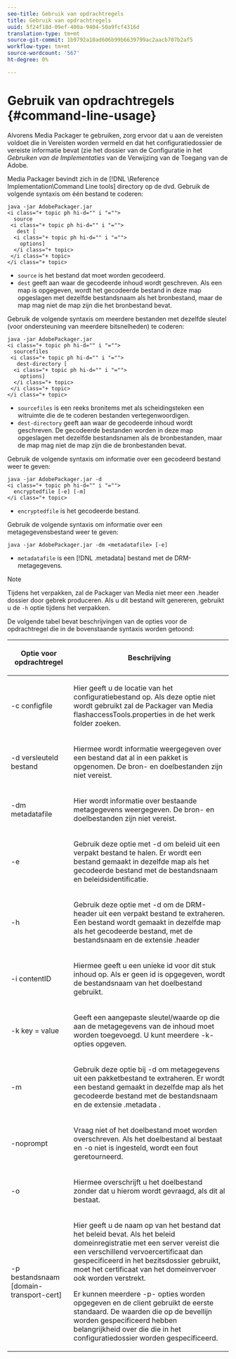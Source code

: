 ```yaml
---
seo-title: Gebruik van opdrachtregels
title: Gebruik van opdrachtregels
uuid: 5f24f18d-09ef-400a-9404-50a9fcf4316d
translation-type: tm+mt
source-git-commit: 1b9792a10ad606b99b6639799ac2aacb707b2af5
workflow-type: tm+mt
source-wordcount: '567'
ht-degree: 0%

---
```



# Gebruik van opdrachtregels {#command-line-usage}

Alvorens Media Packager te gebruiken, zorg ervoor dat u aan de vereisten voldoet die in Vereisten worden vermeld en dat het configuratiedossier de vereiste informatie bevat (zie het dossier van de Configuratie in het *Gebruiken van de Implementaties* van de Verwijzing van de Toegang van de Adobe.

Media Packager bevindt zich in de [!DNL \Reference Implementation\Command Line tools] directory op de dvd. Gebruik de volgende syntaxis om één bestand te coderen:

```
java -jar AdobePackager.jar  
<i class="+ topic ph hi-d="" i "="">
  source  
 <i class="+ topic ph hi-d="" i "="">
   dest [ 
  <i class="+ topic ph hi-d="" i "="">
    options] 
  </i class="+ topic> 
 </i class="+ topic> 
</i class="+ topic>
```

* `source` is het bestand dat moet worden gecodeerd.
* `dest` geeft aan waar de gecodeerde inhoud wordt geschreven. Als een map is opgegeven, wordt het gecodeerde bestand in deze map opgeslagen met dezelfde bestandsnaam als het bronbestand, maar de map mag niet de map zijn die het bronbestand bevat.

Gebruik de volgende syntaxis om meerdere bestanden met dezelfde sleutel (voor ondersteuning van meerdere bitsnelheden) te coderen:

```
java -jar AdobePackager.jar  
<i class="+ topic ph hi-d="" i "="">
  sourcefiles  
 <i class="+ topic ph hi-d="" i "="">
   dest-directory [ 
  <i class="+ topic ph hi-d="" i "="">
    options] 
  </i class="+ topic> 
 </i class="+ topic> 
</i class="+ topic>
```

* `sourcefiles` is een reeks bronitems met als scheidingsteken een witruimte die de te coderen bestanden vertegenwoordigen.
* `dest-directory` geeft aan waar de gecodeerde inhoud wordt geschreven. De gecodeerde bestanden worden in deze map opgeslagen met dezelfde bestandsnamen als de bronbestanden, maar de map mag niet de map zijn die de bronbestanden bevat.

Gebruik de volgende syntaxis om informatie over een gecodeerd bestand weer te geven:

```
java -jar AdobePackager.jar -d  
<i class="+ topic ph hi-d="" i "="">
  encryptedfile [-e] [-m] 
</i class="+ topic>
```

* `encryptedfile` is het gecodeerde bestand.

Gebruik de volgende syntaxis om informatie over een metagegevensbestand weer te geven:

```
java -jar AdobePackager.jar -dm <metadatafile> [-e]
```

* `metadatafile` is een [!DNL .metadata] bestand met de DRM-metagegevens.

>[!NOTE]
>
>Tijdens het verpakken, zal de Packager van Media niet meer een .header dossier door gebrek produceren. Als u dit bestand wilt genereren, gebruikt u de `-h` optie tijdens het verpakken.

De volgende tabel bevat beschrijvingen van de opties voor de opdrachtregel die in de bovenstaande syntaxis worden getoond:

<table frame="all" colsep="1" rowsep="1" class="+ topic/table adobe-d/table " id="table_wgz_spy_n4"> 
 <thead class="- topic/thead "> 
  <tr rowsep="1" class="- topic/row "> 
   <th colname="1" class="- topic/entry entry"> <p class="- topic/p ">Optie voor opdrachtregel </p> </th> 
   <th colname="2" class="- topic/entry entry"> <p class="- topic/p ">Beschrijving </p> </th> 
  </tr> 
 </thead>
 <tbody class="- topic/tbody "> 
  <tr rowsep="1" class="- topic/row "> 
   <td colname="1" class="- topic/entry "> <p class="- topic/p ">-c <span class="+ topic/ph pr-d/codeph codeph"> configfile </span> </p> </td> 
   <td colname="2" class="- topic/entry "> <p class="- topic/p ">Hier geeft u de locatie van het configuratiebestand op. Als deze optie niet wordt gebruikt zal de Packager van Media <span class="filepath"> flashaccessTools.properties </span> in de het werk folder zoeken. </p> </td> 
  </tr> 
  <tr rowsep="1" class="- topic/row "> 
   <td colname="1" class="- topic/entry "> <p class="- topic/p ">-d <span class="+ topic/ph pr-d/codeph codeph"> versleuteld bestand </span> </p> </td> 
   <td colname="2" class="- topic/entry "> <p class="- topic/p ">Hiermee wordt informatie weergegeven over een bestand dat al in een pakket is opgenomen. De bron- en doelbestanden zijn niet vereist. </p> </td> 
  </tr> 
  <tr rowsep="1" class="- topic/row "> 
   <td colname="1" class="- topic/entry "> <p class="- topic/p ">-dm <span class="+ topic/ph pr-d/codeph codeph"> metadatafile </span> </p> </td> 
   <td colname="2" class="- topic/entry "> <p class="- topic/p ">Hier wordt informatie over bestaande metagegevens weergegeven. De bron- en doelbestanden zijn niet vereist. </p> </td> 
  </tr> 
  <tr rowsep="1" class="- topic/row "> 
   <td colname="1" class="- topic/entry "> <p class="- topic/p ">-e </p> </td> 
   <td colname="2" class="- topic/entry "> <p class="- topic/p ">Gebruik deze optie met <span class="codeph"> -d </span> om beleid uit een verpakt bestand te halen. Er wordt een bestand gemaakt in dezelfde map als het gecodeerde bestand met de bestandsnaam en beleidsidentificatie. </p> </td> 
  </tr> 
  <tr rowsep="1" class="- topic/row "> 
   <td colname="1" class="- topic/entry "> <p class="- topic/p ">-h </p> </td> 
   <td colname="2" class="- topic/entry "> <p class="- topic/p ">Gebruik deze optie met <span class="codeph"> -d </span> om de DRM-header uit een verpakt bestand te extraheren. Een bestand wordt gemaakt in dezelfde map als het gecodeerde bestand, met de bestandsnaam en de extensie <span class="filepath"> .header </span> </p> </td> 
  </tr> 
  <tr rowsep="1" class="- topic/row "> 
   <td colname="1" class="- topic/entry "> <p class="- topic/p ">-i <span class="+ topic/ph pr-d/codeph codeph"> contentID </span> </p> </td> 
   <td colname="2" class="- topic/entry "> <p class="- topic/p ">Hiermee geeft u een unieke id voor dit stuk inhoud op. Als er geen id is opgegeven, wordt de bestandsnaam van het doelbestand gebruikt. </p> </td> 
  </tr> 
  <tr rowsep="1" class="- topic/row "> 
   <td colname="1" class="- topic/entry "> <p class="- topic/p ">-k <span class="+ topic/ph pr-d/codeph codeph"> key </span>= <span class="+ topic/ph pr-d/codeph codeph"> value </span> </p> </td> 
   <td colname="2" class="- topic/entry "> <p class="- topic/p ">Geeft een aangepaste sleutel/waarde op die aan de metagegevens van de inhoud moet worden toegevoegd. U kunt meerdere <span class="codeph"> -k- </span> opties opgeven. </p> </td> 
  </tr> 
  <tr rowsep="1" class="- topic/row "> 
   <td colname="1" class="- topic/entry "> <p class="- topic/p ">-m </p> </td> 
   <td colname="2" class="- topic/entry "> <p class="- topic/p ">Gebruik deze optie bij <span class="codeph"> -d </span> om metagegevens uit een pakketbestand te extraheren. Er wordt een bestand gemaakt in dezelfde map als het gecodeerde bestand met de bestandsnaam en de extensie <span class="codeph"> .metadata </span>. </p> </td> 
  </tr> 
  <tr rowsep="1" class="- topic/row "> 
   <td colname="1" class="- topic/entry "> <p class="- topic/p ">-noprompt </p> </td> 
   <td colname="2" class="- topic/entry "> <p class="- topic/p ">Vraag niet of het doelbestand moet worden overschreven. Als het doelbestand al bestaat en <span class="codeph"> -o </span> niet is ingesteld, wordt een fout geretourneerd. </p> </td> 
  </tr> 
  <tr rowsep="1" class="- topic/row "> 
   <td colname="1" class="- topic/entry "> <p class="- topic/p ">-o </p> </td> 
   <td colname="2" class="- topic/entry "> <p class="- topic/p ">Hiermee overschrijft u het doelbestand zonder dat u hierom wordt gevraagd, als dit al bestaat. </p> </td> 
  </tr> 
  <tr rowsep="0" class="- topic/row "> 
   <td colname="1" class="- topic/entry "> <p class="- topic/p ">-p <span class="+ topic/ph pr-d/codeph codeph"> bestandsnaam [domain-transport-cert] </span> </p> </td> 
   <td colname="2" class="- topic/entry "> <p class="- topic/p ">Hier geeft u de naam op van het bestand dat het beleid bevat. Als het beleid domeinregistratie met een server vereist die een verschillend vervoercertificaat dan gespecificeerd in het bezitsdossier gebruikt, moet het certificaat van het domeinvervoer ook worden verstrekt. </p> <p class="- topic/p ">Er kunnen meerdere <span class="codeph"> -p- </span> opties worden opgegeven en de client gebruikt de eerste standaard. De waarden die op de bevellijn worden gespecificeerd hebben belangrijkheid over die die in het configuratiedossier worden gespecificeerd. </p> </td> 
  </tr> 
 </tbody> 
</table>

